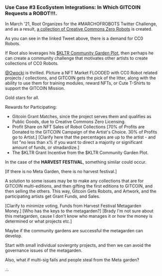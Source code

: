 
<h3><b>Use Case #3 EcoSystem Integrations: In Which GITCOIN Requests a ROBOT!!!.</b></h3>

In March '21, Root Organizes for the #MARCHOFROBOTS Twitter Challenge, and as a result, <a href="https://twitter.com/owocki/status/1330658059396399104">a collection of Creative Commons Zero Robots</a> is created.

As you can see in the linked Tweet above, there is a demand for CC0 Robots.

If Root also leverages his <a href="https://etherscan.io/address/0x77B0F6AB601C6a5B0741CD5B977BB1AaA1794e3e">$KLTR Community Garden Plot</a>, then perhaps he can create a community challenge that motivates other artists to create collections of CC0 Robots. 

<a href="https://twitter.com/owocki">@Owocki</a> is thrilled. 
PIcture a NFT Market FLOODED with CC0 Robot related projects / collections, and GITCOIN gets the pick of the litter, along with the ability to use them for training modules, reward NFTs, or Cute T-Shirts to support the GITCOIN Mission. 

Gold stars for all. 

Rewards for Participating:

* Gitcoin Grant Matches, since the project serves them and qualifies as Public Goods, due to Creative Commons Zero Licensing.
* Profit Share on NFT Sales of Robot Collections [70% of Profits are Donated to the GITCOIN Campaign of the Artist's Choice. 30% of Profits go to Artist.]  [Clarify here that the percentages are up to the artist - and list "no less than x% if you want to direct a majority or significant amount of funds, or stnadardize.]
* The $KLTR Grant Incentive from the $KLTR Community Garden Plot. 

In the case of the <b>HARVEST FESTIVAL</b>, something similar could occur. 

[If there is no Meta Garden, there is no harvest festival.]

A solution to some issues may be to make any collections that are for GITCOIN multi-editions, and then gifting the first editions to GITCOIN, and then selling the others. 
This way, Gitcoin Gets Robots, and Artwork, and the participating artists get Grant Funds, and Sales. 

[Clarify to minimize voting, Funds from Harvest Festival Metagarden Money.]
[Who has the keys to the metagarden?]
[Brady I'm not sure about this metagarden, cause I don't know who manages it or how the money is determined or what projects etc.]

Maybe if the community gardens are successful the metagarden can develop.

Start with small individual soviergnty projects, and then we can avoid the governance issues of the metagarden.

Also, what if multi-sig fails and people steal from the Meta garden?


.:. 
